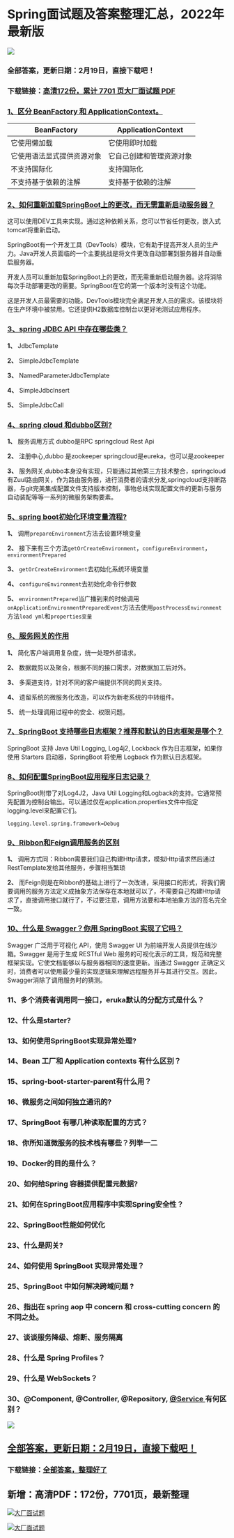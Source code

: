 # Spring面试题及答案整理汇总，2022年最新版

<a href="https://www.souyunku.com/?p=397" target="_blank"  ><img src="https://www.souyunku.com/wp-content/uploads/idea/zhengban.png" ></a>
### 全部答案，更新日期：2月19日，直接下载吧！

### 下载链接：[高清172份，累计 7701 页大厂面试题  PDF](https://gitee.com/souyunku/DevBooks/blob/master/docs/index.md)



### [1、区分 BeanFactory 和 ApplicationContext。](https://gitee.com/souyunku/DevBooks/blob/master/docs/Spring/Spring面试题及答案整理汇总，2021年最新版.md#1区分-beanfactory-和-applicationcontext。)  

| BeanFactory | ApplicationContext |
| --- | --- |
| 它使用懒加载 | 它使用即时加载 |
| 它使用语法显式提供资源对象 | 它自己创建和管理资源对象 |
| 不支持国际化 | 支持国际化 |
| 不支持基于依赖的注解 | 支持基于依赖的注解 |



### [2、如何重新加载SpringBoot上的更改，而无需重新启动服务器？](https://gitee.com/souyunku/DevBooks/blob/master/docs/Spring/Spring面试题及答案整理汇总，2021年最新版.md#2如何重新加载springboot上的更改而无需重新启动服务器)  


这可以使用DEV工具来实现。通过这种依赖关系，您可以节省任何更改，嵌入式tomcat将重新启动。

SpringBoot有一个开发工具（DevTools）模块，它有助于提高开发人员的生产力。Java开发人员面临的一个主要挑战是将文件更改自动部署到服务器并自动重启服务器。

开发人员可以重新加载SpringBoot上的更改，而无需重新启动服务器。这将消除每次手动部署更改的需要。SpringBoot在它的第一个版本时没有这个功能。

这是开发人员最需要的功能。DevTools模块完全满足开发人员的需求。该模块将在生产环境中被禁用。它还提供H2数据库控制台以更好地测试应用程序。


### [3、spring JDBC API 中存在哪些类？](https://gitee.com/souyunku/DevBooks/blob/master/docs/Spring/Spring面试题及答案整理汇总，2021年最新版.md#3spring-jdbc-api-中存在哪些类)  


**1、** JdbcTemplate

**2、** SimpleJdbcTemplate

**3、** NamedParameterJdbcTemplate

**4、** SimpleJdbcInsert

**5、** SimpleJdbcCall


### [4、spring cloud 和dubbo区别?](https://gitee.com/souyunku/DevBooks/blob/master/docs/Spring/Spring面试题及答案整理汇总，2021年最新版.md#4spring-cloud-和dubbo区别)  


**1、** 服务调用方式 dubbo是RPC springcloud Rest Api

**2、** 注册中心,dubbo 是zookeeper springcloud是eureka，也可以是zookeeper

**3、** 服务网关,dubbo本身没有实现，只能通过其他第三方技术整合，springcloud有Zuul路由网关，作为路由服务器，进行消费者的请求分发,springcloud支持断路器，与git完美集成配置文件支持版本控制，事物总线实现配置文件的更新与服务自动装配等等一系列的微服务架构要素。


### [5、spring boot初始化环境变量流程?](https://gitee.com/souyunku/DevBooks/blob/master/docs/Spring/Spring面试题及答案整理汇总，2021年最新版.md#5spring-boot初始化环境变量流程)  


**1、** 调用`prepareEnvironment`方法去设置环境变量

**2、** 接下来有三个方法`getOrCreateEnvironment`，`configureEnvironment`，`environmentPrepared`

**3、** `getOrCreateEnvironment`去初始化系统环境变量

**4、** `configureEnvironment`去初始化命令行参数

**5、** `environmentPrepared`当广播到来的时候调用`onApplicationEnvironmentPreparedEvent`方法去使用`postProcessEnvironment`方法`load yml`和`properties变量`


### [6、服务网关的作用](https://gitee.com/souyunku/DevBooks/blob/master/docs/Spring/Spring面试题及答案整理汇总，2021年最新版.md#6服务网关的作用)  


**1、** 简化客户端调用复杂度，统一处理外部请求。

**2、** 数据裁剪以及聚合，根据不同的接口需求，对数据加工后对外。

**3、** 多渠道支持，针对不同的客户端提供不同的网关支持。

**4、** 遗留系统的微服务化改造，可以作为新老系统的中转组件。

**5、** 统一处理调用过程中的安全、权限问题。


### [7、SpringBoot 支持哪些日志框架？推荐和默认的日志框架是哪个？](https://gitee.com/souyunku/DevBooks/blob/master/docs/Spring/Spring面试题及答案整理汇总，2021年最新版.md#7springboot-支持哪些日志框架推荐和默认的日志框架是哪个)  


SpringBoot 支持 Java Util Logging, Log4j2, Lockback 作为日志框架，如果你使用 Starters 启动器，SpringBoot 将使用 Logback 作为默认日志框架。


### [8、如何配置SpringBoot应用程序日志记录？](https://gitee.com/souyunku/DevBooks/blob/master/docs/Spring/Spring面试题及答案整理汇总，2021年最新版.md#8如何配置springboot应用程序日志记录)  


SpringBoot附带了对Log4J2，Java Util Logging和Logback的支持。它通常预先配置为控制台输出。可以通过仅在application.properties文件中指定logging.level来配置它们。

```
logging.level.spring.framework=Debug
```


### [9、Ribbon和Feign调用服务的区别](https://gitee.com/souyunku/DevBooks/blob/master/docs/Spring/Spring面试题及答案整理汇总，2021年最新版.md#9ribbon和feign调用服务的区别)  


**1、** 调用方式同：Ribbon需要我们自己构建Http请求，模拟Http请求然后通过RestTemplate发给其他服务，步骤相当繁琐

**2、** 而Feign则是在Ribbon的基础上进行了一次改进，采用接口的形式，将我们需要调用的服务方法定义成抽象方法保存在本地就可以了，不需要自己构建Http请求了，直接调用接口就行了，不过要注意，调用方法要和本地抽象方法的签名完全一致。


### [10、什么是 Swagger？你用 SpringBoot 实现了它吗？](https://gitee.com/souyunku/DevBooks/blob/master/docs/Spring/Spring面试题及答案整理汇总，2021年最新版.md#10什么是-swagger你用-springboot-实现了它吗)  


Swagger 广泛用于可视化 API，使用 Swagger UI 为前端开发人员提供在线沙箱。Swagger 是用于生成 RESTful Web 服务的可视化表示的工具，规范和完整框架实现。它使文档能够以与服务器相同的速度更新。当通过 Swagger 正确定义时，消费者可以使用最少量的实现逻辑来理解远程服务并与其进行交互。因此，Swagger消除了调用服务时的猜测。


### 11、多个消费者调⽤同⼀接⼝，eruka默认的分配⽅式是什么？
### 12、什么是starter?
### 13、如何使用SpringBoot实现异常处理?
### 14、Bean 工厂和 Application contexts 有什么区别？
### 15、spring-boot-starter-parent有什么用？
### 16、微服务之间如何独立通讯的?
### 17、SpringBoot 有哪几种读取配置的方式？
### 18、你所知道微服务的技术栈有哪些？列举一二
### 19、Docker的目的是什么？
### 20、如何给Spring 容器提供配置元数据?
### 21、如何在SpringBoot应用程序中实现Spring安全性？
### 22、SpringBoot性能如何优化
### 23、什么是网关?
### 24、如何使用 SpringBoot 实现异常处理？
### 25、SpringBoot 中如何解决跨域问题 ?
### 26、指出在 spring aop 中 concern 和 cross-cutting concern 的不同之处。
### 27、谈谈服务降级、熔断、服务隔离
### 28、什么是 Spring Profiles？
### 29、什么是 WebSockets？
### 30、@Component, @Controller, @Repository, [@Service ](/Service ) 有何区别？




<a href="https://www.souyunku.com/?p=397" target="_blank"  ><img src="https://www.souyunku.com/wp-content/uploads/idea/zhengban.png" ></a>
## [全部答案，更新日期：2月19日，直接下载吧！](https://gitee.com/souyunku/DevBooks/blob/master/docs/daan.md)

### 下载链接：[全部答案，整理好了](https://gitee.com/souyunku/DevBooks/blob/master/docs/daan.md)




## 新增：高清PDF：172份，7701页，最新整理

[![大厂面试题](https://www.souyunku.com/wp-content/uploads/weixin/mst.png "架构师专栏")](https://www.souyunku.com/wp-content/uploads/weixin/githup-weixin.png "架构师专栏")

[![大厂面试题](https://www.souyunku.com/wp-content/uploads/weixin/githup-weixin.png "架构师专栏")](https://www.souyunku.com/wp-content/uploads/weixin/githup-weixin.png "架构师专栏")

